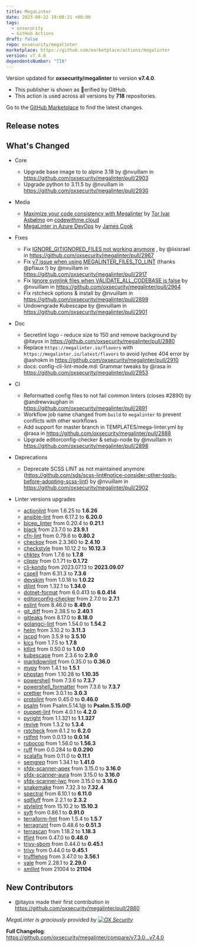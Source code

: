 ```yaml
---
title: MegaLinter
date: 2023-09-22 19:00:21 +00:00
tags:
  - oxsecurity
  - GitHub Actions
draft: false
repo: oxsecurity/megalinter
marketplace: https://github.com/marketplace/actions/megalinter
version: v7.4.0
dependentsNumber: "718"
---
```



Version updated for **oxsecurity/megalinter** to version **v7.4.0**.
- This publisher is shown as erified by GitHub.
- This action is used across all versions by **718** repositories.

Go to the [GitHub Marketplace](https://github.com/marketplace/actions/megalinter) to find the latest changes.

## Release notes

## What's Changed

- Core
  - Upgrade base image to to alpine 3.18 by @nvuillam in https://github.com/oxsecurity/megalinter/pull/2903
  - Upgrade python to 3.11.5 by @nvuillam in https://github.com/oxsecurity/megalinter/pull/2930

- Media
  - [Maximize your code consistency with Megalinter](https://codewithme.cloud/posts/2023/08/maximize-your-code-consistency-with-megalinter/) by [Tor Ivar Asbølmo](https://www.linkedin.com/in/torivara/) on [codewithme.cloud](https://codewithme.cloud)
  - [MegaLinter in Azure DevOps](https://jamescook.dev/megalinter-in-azure-devops) by [James Cook](https://www.linkedin.com/in/cookjames/)

- Fixes
  - Fix [IGNORE_GITIGNORED_FILES not working anymore](https://github.com/oxsecurity/megalinter/issues/2955) , by @iisisrael in https://github.com/oxsecurity/megalinter/pull/2967
  - Fix [v7 issue when using MEGALINTER_FILES_TO_LINT](https://github.com/oxsecurity/megalinter/issues/2744) (thanks @pfiaux !) by @nvuillam in https://github.com/oxsecurity/megalinter/pull/2917
  - Fix [Ignore symlink files when VALIDATE_ALL_CODEBASE is false](https://github.com/oxsecurity/megalinter/issues/2944) by @nvuillam in https://github.com/oxsecurity/megalinter/pull/2964
  - Fix rstcheck options & install by @nvuillam in https://github.com/oxsecurity/megalinter/pull/2899
  - Undowngrade Kubescape  by @nvuillam in https://github.com/oxsecurity/megalinter/pull/2901


- Doc
  - Secretlint logo - reduce size to 150 and remove background by @itayox in https://github.com/oxsecurity/megalinter/pull/2880
  - Replace `https://megalinter.io/flavors` with `https://megalinter.io/latest/flavors` to avoid lychee 404 error by @ashokm in https://github.com/oxsecurity/megalinter/pull/2910
  - docs: config-cli-lint-mode.md: Grammar tweaks by @rasa in https://github.com/oxsecurity/megalinter/pull/2953

- CI
  - Reformatted config files to not fail common linters (closes #2890) by @andrewvaughan in https://github.com/oxsecurity/megalinter/pull/2891
  - Workflow job name changed from `build` to `megalinter` to prevent conflicts with other workflows
  - Add support for master branch in TEMPLATES/mega-linter.yml by @rasa in https://github.com/oxsecurity/megalinter/pull/2888
  - Upgrade editorconfig-checker & setup-node by @nvuillam in https://github.com/oxsecurity/megalinter/pull/2898
 
- Deprecations
  - Deprecate SCSS LINT as not maintained anymore (<https://github.com/sds/scss-lint#notice-consider-other-tools-before-adopting-scss-lint>) by @nvuillam in https://github.com/oxsecurity/megalinter/pull/2902

- Linter versions upgrades
  - [actionlint](https://rhysd.github.io/actionlint/) from 1.6.25 to **1.6.26**
  - [ansible-lint](https://ansible-lint.readthedocs.io/) from 6.17.2 to **6.20.0**
  - [bicep_linter](https://learn.microsoft.com/en-us/azure/azure-resource-manager/bicep/linter) from 0.20.4 to **0.21.1**
  - [black](https://black.readthedocs.io/en/stable/) from 23.7.0 to **23.9.1**
  - [cfn-lint](https://github.com/aws-cloudformation/cfn-lint) from 0.79.6 to **0.80.2**
  - [checkov](https://www.checkov.io/) from 2.3.360 to **2.4.10**
  - [checkstyle](https://checkstyle.sourceforge.io) from 10.12.2 to **10.12.3**
  - [chktex](https://www.nongnu.org/chktex) from 1.7.6 to **1.7.8**
  - [clippy](https://github.com/rust-lang/rust-clippy) from 0.1.71 to **0.1.72**
  - [clj-kondo](https://github.com/borkdude/clj-kondo) from 2023.07.13 to **2023.09.07**
  - [cspell](https://github.com/streetsidesoftware/cspell/tree/master/packages/cspell) from 6.31.3 to **7.3.6**
  - [devskim](https://github.com/microsoft/DevSkim) from 1.0.18 to **1.0.22**
  - [djlint](https://djlint.com/) from 1.32.1 to **1.34.0**
  - [dotnet-format](https://docs.microsoft.com/en-us/dotnet/core/tools/dotnet-format) from 6.0.413 to **6.0.414**
  - [editorconfig-checker](https://editorconfig-checker.github.io/) from 2.7.0 to **2.7.1**
  - [eslint](https://eslint.org) from 8.46.0 to **8.49.0**
  - [git_diff](https://git-scm.com) from 2.38.5 to **2.40.1**
  - [gitleaks](https://github.com/gitleaks/gitleaks) from 8.17.0 to **8.18.0**
  - [golangci-lint](https://golangci-lint.run/) from 1.54.0 to **1.54.2**
  - [helm](https://helm.sh/docs/helm/helm_lint/) from 3.10.2 to **3.11.3**
  - [jscpd](https://github.com/kucherenko/jscpd/tree/master/packages/jscpd) from 3.5.9 to **3.5.10**
  - [kics](https://www.kics.io) from 1.7.5 to **1.7.8**
  - [ktlint](https://ktlint.github.io) from 0.50.0 to **1.0.0**
  - [kubescape](https://github.com/kubescape/kubescape) from 2.3.6 to **2.9.0**
  - [markdownlint](https://github.com/DavidAnson/markdownlint) from 0.35.0 to **0.36.0**
  - [mypy](https://mypy.readthedocs.io/en/stable/) from 1.4.1 to **1.5.1**
  - [phpstan](https://phpstan.org/) from 1.10.28 to **1.10.35**
  - [powershell](https://github.com/PowerShell/PSScriptAnalyzer) from 7.3.6 to **7.3.7**
  - [powershell_formatter](https://github.com/PowerShell/PSScriptAnalyzer) from 7.3.6 to **7.3.7**
  - [prettier](https://prettier.io/) from 3.0.1 to **3.0.3**
  - [protolint](https://github.com/yoheimuta/protolint) from 0.45.0 to **0.46.0**
  - [psalm](https://psalm.dev) from Psalm.5.14.1@ to **Psalm.5.15.0@**
  - [puppet-lint](http://puppet-lint.com/) from 4.0.1 to **4.2.0**
  - [pyright](https://github.com/Microsoft/pyright) from 1.1.321 to **1.1.327**
  - [revive](https://revive.run/) from 1.3.2 to **1.3.4**
  - [rstcheck](https://github.com/myint/rstcheck) from 6.1.2 to **6.2.0**
  - [rstfmt](https://github.com/dzhu/rstfmt) from 0.0.13 to **0.0.14**
  - [rubocop](https://rubocop.org/) from 1.56.0 to **1.56.3**
  - [ruff](https://github.com/charliermarsh/ruff) from 0.0.284 to **0.0.290**
  - [scalafix](https://scalacenter.github.io/scalafix/) from 0.11.0 to **0.11.1**
  - [semgrep](https://semgrep.dev/) from 1.34.1 to **1.41.0**
  - [sfdx-scanner-apex](https://forcedotcom.github.io/sfdx-scanner/) from 3.15.0 to **3.16.0**
  - [sfdx-scanner-aura](https://forcedotcom.github.io/sfdx-scanner/) from 3.15.0 to **3.16.0**
  - [sfdx-scanner-lwc](https://forcedotcom.github.io/sfdx-scanner/) from 3.15.0 to **3.16.0**
  - [snakemake](https://snakemake.readthedocs.io/en/stable/) from 7.32.3 to **7.32.4**
  - [spectral](https://meta.stoplight.io/docs/spectral/README.md) from 6.10.1 to **6.11.0**
  - [sqlfluff](https://www.sqlfluff.com/) from 2.2.1 to **2.3.2**
  - [stylelint](https://stylelint.io) from 15.10.2 to **15.10.3**
  - [syft](https://github.com/anchore/syft) from 0.86.1 to **0.91.0**
  - [terraform-fmt](https://developer.hashicorp.com/terraform/cli/commands/fmt) from 1.5.4 to **1.5.7**
  - [terragrunt](https://terragrunt.gruntwork.io) from 0.48.6 to **0.51.3**
  - [terrascan](https://runterrascan.io/) from 1.18.2 to **1.18.3**
  - [tflint](https://github.com/terraform-linters/tflint) from 0.47.0 to **0.48.0**
  - [trivy-sbom](https://aquasecurity.github.io/trivy/) from 0.44.0 to **0.45.1**
  - [trivy](https://aquasecurity.github.io/trivy/) from 0.44.0 to **0.45.1**
  - [trufflehog](https://github.com/trufflesecurity/trufflehog) from 3.47.0 to **3.56.1**
  - [vale](https://vale.sh/) from 2.28.1 to **2.29.0**
  - [xmllint](http://xmlsoft.org/xmllint.html) from 21004 to **21104**

## New Contributors
* @itayox made their first contribution in https://github.com/oxsecurity/megalinter/pull/2880

_MegaLinter is graciously provided by [![OX Security](https://www.ox.security/wp-content/uploads/2022/06/logo.svg?ref=megalinter_comment)](https://www.ox.security/?ref=megalinter)_

**Full Changelog**: https://github.com/oxsecurity/megalinter/compare/v7.3.0...v7.4.0

